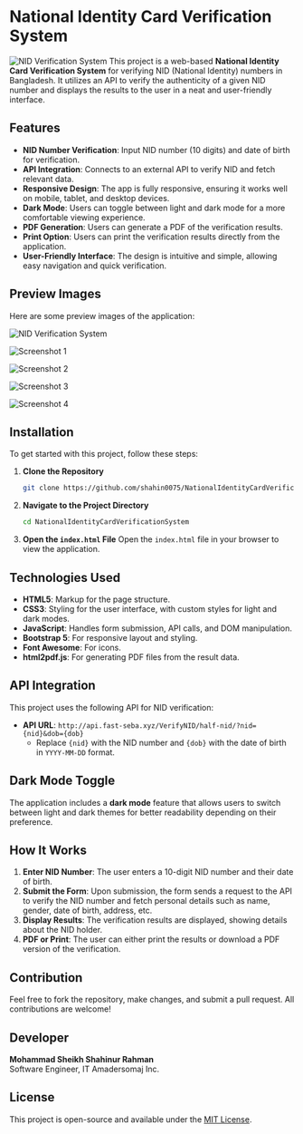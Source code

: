 # National Identity Card Verification System
![NID Verification System](https://github.com/shahin0075/NationalIdentityCardVerificationSystem/blob/master/nid.png)
This project is a web-based **National Identity Card Verification System** for verifying NID (National Identity) numbers in Bangladesh. It utilizes an API to verify the authenticity of a given NID number and displays the results to the user in a neat and user-friendly interface.

## Features

- **NID Number Verification**: Input NID number (10 digits) and date of birth for verification.
- **API Integration**: Connects to an external API to verify NID and fetch relevant data.
- **Responsive Design**: The app is fully responsive, ensuring it works well on mobile, tablet, and desktop devices.
- **Dark Mode**: Users can toggle between light and dark mode for a more comfortable viewing experience.
- **PDF Generation**: Users can generate a PDF of the verification results.
- **Print Option**: Users can print the verification results directly from the application.
- **User-Friendly Interface**: The design is intuitive and simple, allowing easy navigation and quick verification.

## Preview Images

Here are some preview images of the application:

![NID Verification System](https://github.com/shahin0075/NationalIdentityCardVerificationSystem/blob/master/nid.png)

![Screenshot 1](https://github.com/shahin0075/NationalIdentityCardVerificationSystem/blob/master/Apple%20iPhone%2016%20Pro%20Max%20Screenshot%201.png)

![Screenshot 2](https://github.com/shahin0075/NationalIdentityCardVerificationSystem/blob/master/Apple%20iPhone%2016%20Pro%20Max%20Screenshot%202.png)

![Screenshot 3](https://github.com/shahin0075/NationalIdentityCardVerificationSystem/blob/master/Apple%20iPhone%2016%20Pro%20Max%20Screenshot%203.png)

![Screenshot 4](https://github.com/shahin0075/NationalIdentityCardVerificationSystem/blob/master/Apple%20iPhone%2016%20Pro%20Max%20Screenshot%204.png)

## Installation

To get started with this project, follow these steps:

1. **Clone the Repository**
    ```bash
    git clone https://github.com/shahin0075/NationalIdentityCardVerificationSystem.git
    ```

2. **Navigate to the Project Directory**
    ```bash
    cd NationalIdentityCardVerificationSystem
    ```

3. **Open the `index.html` File**
    Open the `index.html` file in your browser to view the application.

## Technologies Used

- **HTML5**: Markup for the page structure.
- **CSS3**: Styling for the user interface, with custom styles for light and dark modes.
- **JavaScript**: Handles form submission, API calls, and DOM manipulation.
- **Bootstrap 5**: For responsive layout and styling.
- **Font Awesome**: For icons.
- **html2pdf.js**: For generating PDF files from the result data.

## API Integration

This project uses the following API for NID verification:

- **API URL**: `http://api.fast-seba.xyz/VerifyNID/half-nid/?nid={nid}&dob={dob}`
  - Replace `{nid}` with the NID number and `{dob}` with the date of birth in `YYYY-MM-DD` format.

## Dark Mode Toggle

The application includes a **dark mode** feature that allows users to switch between light and dark themes for better readability depending on their preference.

## How It Works

1. **Enter NID Number**: The user enters a 10-digit NID number and their date of birth.
2. **Submit the Form**: Upon submission, the form sends a request to the API to verify the NID number and fetch personal details such as name, gender, date of birth, address, etc.
3. **Display Results**: The verification results are displayed, showing details about the NID holder.
4. **PDF or Print**: The user can either print the results or download a PDF version of the verification.

## Contribution

Feel free to fork the repository, make changes, and submit a pull request. All contributions are welcome!

## Developer

**Mohammad Sheikh Shahinur Rahman**  
Software Engineer, IT Amadersomaj Inc.

## License

This project is open-source and available under the [MIT License](LICENSE).

